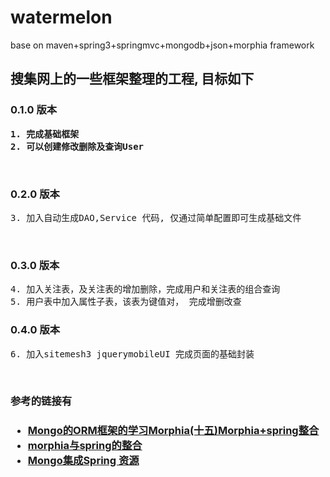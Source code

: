 <h1>watermelon</h1>
<div>base on maven+spring3+springmvc+mongodb+json+morphia framework</div>


<h2>搜集网上的一些框架整理的工程, 目标如下</h2>

<h3>0.1.0 版本</h3>
<strong><pre>
1. 完成基础框架
2. 可以创建修改删除及查询User
</pre></strong>
<br>
<h3>0.2.0 版本</h3>
<pre>
3. 加入自动生成DAO,Service 代码, 仅通过简单配置即可生成基础文件
</pre>
<br>
<h3>0.3.0 版本</h3>
<pre>
4. 加入关注表，及关注表的增加删除，完成用户和关注表的组合查询
5. 用户表中加入属性子表，该表为键值对， 完成增删改查
</pre>
<h3>0.4.0 版本</h3>
<pre>
6. 加入sitemesh3 jquerymobileUI 完成页面的基础封装
</pre>
<br>

<h3>参考的链接有<h3>
<ul>
  <li><a href="http://topmanopensource.iteye.com/blog/1449889" target="_blank">Mongo的ORM框架的学习Morphia(十五)Morphia+spring整合</a></li>
  <li><a href="http://www.blogjava.net/watchzerg/archive/2012/09/21/388291.html" target="_blank">morphia与spring的整合</a></li>
  <li><a href="http://download.csdn.net/detail/mapeijie888/4221150" target="_blank">Mongo集成Spring 资源</a></li>
</ul>
